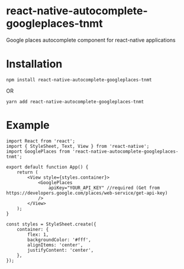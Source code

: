 # react-native-autocomplete-googleplaces-tnmt
Google places autocomplete component for react-native applications

# Installation

`npm install react-native-autocomplete-googleplaces-tnmt`

OR
                       
`yarn add react-native-autocomplete-googleplaces-tnmt`

# Example

	import React from 'react';
	import { StyleSheet, Text, View } from 'react-native';
	import GooglePlaces from 'react-native-autocomplete-googleplaces-tnmt';

	export default function App() {
		return (
			<View style={styles.container}>
				<GooglePlaces 
					apiKey="YOUR_API_KEY" //required (Get from https://developers.google.com/places/web-service/get-api-key)
				/>
			</View>
		);
	}

	const styles = StyleSheet.create({
		container: {
			flex: 1,
			backgroundColor: '#fff',
			alignItems: 'center',
			justifyContent: 'center',
		},
	});

